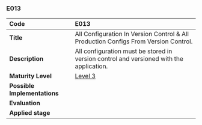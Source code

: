 ### E013

| **Code**           | **E013** |
| :--                | :--      |
| **Title**          | All Configuration In Version Control & All Production Configs From Version Control. |
| **Description**    | All configuration must be stored in version control and versioned with the application. |
| **Maturity Level** | [Level 3](/LEVELS.html#level-3) |
| **Possible Implementations** | |
| **Evaluation**     | |
| **Applied stage**  | |
